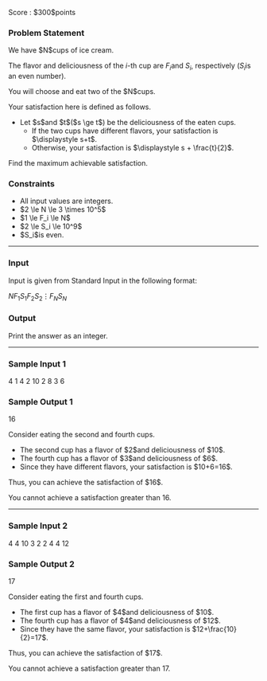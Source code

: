 
<div>

<span>

<span>

<p>
Score : $300$points
</p>

<div>

<section>

### **Problem Statement**

<p>
We have $N$cups of ice cream.

The flavor and deliciousness of the $i$-th cup are $F_i$and $S_i$, respectively ($S_i$is an even number).  
</p>

<p>
You will choose and eat two of the $N$cups.

Your satisfaction here is defined as follows.
</p>

<ul>

<li>
Let $s$and $t$($s \ge t$) be the deliciousness of the eaten cups.
<ul>

<li>
If the two cups have different flavors, your satisfaction is $\displaystyle s+t$.
</li>

<li>
Otherwise, your satisfaction is $\displaystyle s + \frac{t}{2}$.
</li>

</ul>

</li>

</ul>

<p>
Find the maximum achievable satisfaction.
</p>

</section>

</div>

<div>

<section>

### **Constraints**

<ul>

<li>
All input values are integers.
</li>

<li>
$2 \le N \le 3 \times 10^5$
</li>

<li>
$1 \le F_i \le N$
</li>

<li>
$2 \le S_i \le 10^9$
</li>

<li>
$S_i$is even.
</li>

</ul>

</section>

</div>

---

<div>

<div>

<section>

### **Input**

<p>
Input is given from Standard Input in the following format:
</p>

<div>

$N$$F_1$$S_1$$F_2$$S_2$$\vdots$$F_N$$S_N$
</div>

</section>

</div>

<div>

<section>

### **Output**

<p>
Print the answer as an integer.
</p>

</section>

</div>

</div>

---

<div>

<section>

### **Sample Input 1**

<div>

4
1 4
2 10
2 8
3 6

</div>

</section>

</div>

<div>

<section>

### **Sample Output 1**

<div>

16

</div>

<p>
Consider eating the second and fourth cups.  
</p>

<ul>

<li>
The second cup has a flavor of $2$and deliciousness of $10$.
</li>

<li>
The fourth cup has a flavor of $3$and deliciousness of $6$.
</li>

<li>
Since they have different flavors, your satisfaction is $10+6=16$.
</li>

</ul>

<p>
Thus, you can achieve the satisfaction of $16$.

You cannot achieve a satisfaction greater than $16$.
</p>

</section>

</div>

---

<div>

<section>

### **Sample Input 2**

<div>

4
4 10
3 2
2 4
4 12

</div>

</section>

</div>

<div>

<section>

### **Sample Output 2**

<div>

17

</div>

<p>
Consider eating the first and fourth cups.  
</p>

<ul>

<li>
The first cup has a flavor of $4$and deliciousness of $10$.
</li>

<li>
The fourth cup has a flavor of $4$and deliciousness of $12$.
</li>

<li>
Since they have the same flavor, your satisfaction is $12+\frac{10}{2}=17$.
</li>

</ul>

<p>
Thus, you can achieve the satisfaction of $17$.

You cannot achieve a satisfaction greater than $17$.
</p>

</section>

</div>

</span>

</span>

</div>
